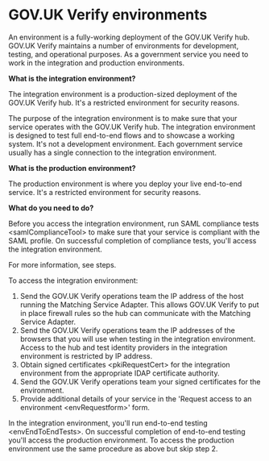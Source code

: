 GOV.UK Verify environments
==========================

An environment is a fully-working deployment of the GOV.UK Verify hub.
GOV.UK Verify maintains a number of environments for development,
testing, and operational purposes. As a government service you need to
work in the integration and production environments.

**What is the integration environment?**

The integration environment is a production-sized deployment of the
GOV.UK Verify hub. It's a restricted environment for security reasons.

The purpose of the integration environment is to make sure that your
service operates with the GOV.UK Verify hub. The integration environment
is designed to test full end-to-end flows and to showcase a working
system. It's not a development environment. Each government service
usually has a single connection to the integration environment.

**What is the production environment?**

The production environment is where you deploy your live end-to-end
service. It's a restricted environment for security reasons.

**What do you need to do?**

Before you access the integration environment, run
SAML compliance tests \<samlComplianceTool\> to make sure that your
service is compliant with the SAML profile. On successful completion of
compliance tests, you'll access the integration environment.

For more information, see steps.

To access the integration environment:

1.  Send the GOV.UK Verify operations team the IP address of the host
    running the Matching Service Adapter. This allows GOV.UK Verify to
    put in place firewall rules so the hub can communicate with the
    Matching Service Adapter.
2.  Send the GOV.UK Verify operations team the IP addresses of the
    browsers that you will use when testing in the integration
    environment. Access to the hub and test identity providers in the
    integration environment is restricted by IP address.
3.  Obtain signed certificates \<pkiRequestCert\> for the integration
    environment from the appropriate IDAP certificate authority.
4.  Send the GOV.UK Verify operations team your signed certificates for
    the environment.
5.  Provide additional details of your service in the
    'Request access to an environment \<envRequestform\>' form.

In the integration environment, you'll run
end-to-end testing \<envEndToEndTests\>. On successful completion of
end-to-end testing you'll access the production environment. To access
the production environment use the same procedure as above but skip step
2.
